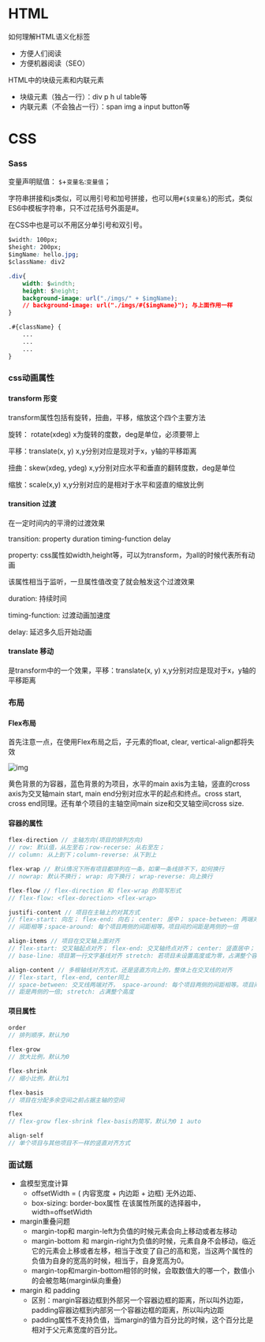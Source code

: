 # HTML

如何理解HTML语义化标签

* 方便人们阅读
* 方便机器阅读（SEO）

HTML中的块级元素和内联元素

* 块级元素（独占一行）：div p h ul table等
* 内联元素（不会独占一行）：span img a input button等



# CSS

### Sass

变量声明赋值：  `$`+`变量名`:`变量值`；

字符串拼接和js类似，可以用引号和加号拼接，也可以用`#{$变量名}`的形式，类似ES6中模板字符串，只不过花括号外面是#。

在CSS中也是可以不用区分单引号和双引号。

```Css
$width: 100px;
$height: 200px;
$imgName: hello.jpg;
$className: div2

.div{
    width: $windth;
    height: $height;
    background-image: url("./imgs/" + $imgName);
    // background-image: url("./imgs/#{$imgName}"); 与上面作用一样
}

.#{className} {
    ...
    ...
    ...
}
```







### css动画属性

#### transform 形变

transform属性包括有旋转，扭曲，平移，缩放这个四个主要方法

旋转： rotate(xdeg) x为旋转的度数，deg是单位，必须要带上

平移：translate(x, y) x,y分别对应是现对于x，y轴的平移距离

扭曲：skew(xdeg, ydeg) x,y分别对应水平和垂直的翻转度数，deg是单位

缩放：scale(x,y) x,y分别对应的是相对于水平和竖直的缩放比例

#### transition 过渡

在一定时间内的平滑的过渡效果

transition: property duration timing-function delay

property: css属性如width,height等，可以为transform，为all的时候代表所有动画

该属性相当于监听，一旦属性值改变了就会触发这个过渡效果

duration: 持续时间

timing-function: 过渡动画加速度

delay: 延迟多久后开始动画

#### translate 移动

是transform中的一个效果，平移：translate(x, y) x,y分别对应是现对于x，y轴的平移距离



### 布局

#### Flex布局

首先注意一点，在使用Flex布局之后，子元素的float, clear, vertical-align都将失效

![img](http://www.runoob.com/wp-content/uploads/2015/07/3791e575c48b3698be6a94ae1dbff79d.png)

黄色背景的为容器，蓝色背景的为项目，水平的main axis为主轴，竖直的cross axis为交叉轴main start, main end分别对应水平的起点和终点。cross start, cross end同理。还有单个项目的主轴空间main size和交叉轴空间cross size.



#### 容器的属性

```js
flex-direction // 主轴方向(项目的排列方向)
// row: 默认值，从左至右；row-recerse: 从右至左；
// column: 从上到下；column-reverse: 从下到上

flex-wrap // 默认情况下所有项目都排列在一条，如果一条线排不下，如何换行
// nowrap: 默认不换行； wrap: 向下换行； wrap-reverse: 向上换行

flex-flow // flex-direction 和 flex-wrap 的简写形式
// flex-flow: <flex-dorection> <flex-wrap>

justifi-content // 项目在主轴上的对其方式
// flex-start: 向左； flex-end: 向右； center: 居中； space-between: 两端对齐，
// 间距相等；space-around: 每个项目两侧的间距相等。项目间的间距是两侧的一倍

align-items // 项目在交叉轴上面对齐
// flex-start: 交叉轴起点对齐； flex-end: 交叉轴终点对齐； center: 竖直居中；
// base-line: 项目第一行文字基线对齐 stretch: 若项目未设置高度或为零，占满整个容器高度

align-content // 多根轴线对齐方式，还是竖直方向上的，整体上在交叉线的对齐
// flex-start, flex-end, center同上
// space-between: 交叉线两端对齐， space-around: 每个项目两侧的间距相等。项目间的间
// 距是两侧的一倍; stretch: 占满整个高度
```



#### 项目属性

```js
order
// 排列顺序，默认为0

flex-grow
// 放大比例，默认为0

flex-shrink
// 缩小比例，默认为1

flex-basis
// 项目在分配多余空间之前占据主轴的空间

flex
// flex-grow flex-shrink flex-basis的简写，默认为0 1 auto

align-self
// 单个项目与其他项目不一样的竖直对齐方式
```

### 面试题

* 盒模型宽度计算
  * offsetWidth = ( 内容宽度 + 内边距 + 边框) 无外边距、
  * box-sizing: border-box属性 在该属性所属的选择器中，width=offsetWidth
* margin重叠问题
  * margin-top和 margin-left为负值的时候元素会向上移动或者左移动
  * margin-bottom 和 margin-right为负值的时候，元素自身不会移动，临近它的元素会上移或者左移，相当于改变了自己的高和宽，当这两个属性的负值为自身的宽高的时候，相当于，自身宽高为0。
  * margin-top和margin-bottom相邻的时候，会取数值大的哪一个，数值小的会被忽略(margin纵向重叠)
* margin 和 padding
  * 区别：margin容器边框到外部另一个容器边框的距离，所以叫外边距，padding容器边框到内部另一个容器边框的距离，所以叫内边距
  * padding属性不支持负值，当margin的值为百分比的时候，这个百分比是相对于父元素宽度的百分比。
